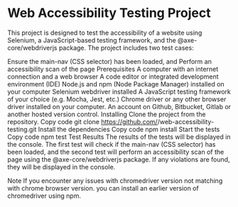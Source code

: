 # Web Accessibility Testing Project
This project is designed to test the accessibility of a website using Selenium, a JavaScript-based testing framework, and the @axe-core/webdriverjs package. The project includes two test cases:

Ensure the main-nav (CSS selector) has been loaded, and
Perform an accessibility scan of the page
Prerequisites
A computer with an internet connection and a web browser
A code editor or integrated development environment (IDE)
Node.js and npm (Node Package Manager) installed on your computer
Selenium webdriver installed
A JavaScript testing framework of your choice (e.g. Mocha, Jest, etc.)
Chrome driver or any other browser driver installed on your computer.
An account on Github, Bitbucket, Gitlab or another hosted version control.
Installing
Clone the project from the repository.
Copy code
git clone https://github.com/<username>/web-accessibility-testing.git
Install the dependencies
Copy code
npm install
Start the tests
Copy code
npm test
Test Results
The results of the tests will be displayed in the console. The first test will check if the main-nav (CSS selector) has been loaded, and the second test will perform an accessibility scan of the page using the @axe-core/webdriverjs package. If any violations are found, they will be displayed in the console.

Note
If you encounter any issues with chromedriver version not matching with chrome browser version. you can install an earlier version of chromedriver using npm.
